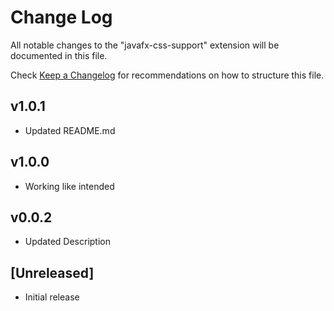# Change Log

All notable changes to the "javafx-css-support" extension will be documented in this file.

Check [Keep a Changelog](http://keepachangelog.com/) for recommendations on how to structure this file.

## v1.0.1

- Updated README.md

## v1.0.0

- Working like intended

## v0.0.2

- Updated Description

## [Unreleased]

- Initial release
